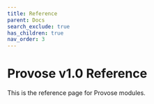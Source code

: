 ```yaml
---
title: Reference
parent: Docs
search_exclude: true
has_children: true
nav_order: 3
---
```


# Provose v1.0 Reference

This is the reference page for Provose modules.
